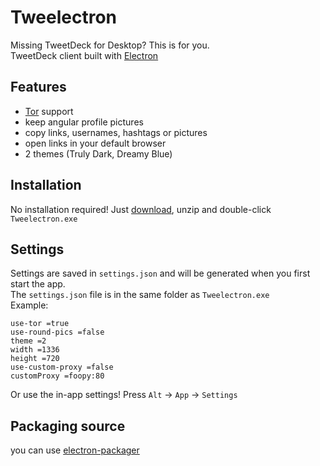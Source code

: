 # Tweelectron
Missing TweetDeck for Desktop? This is for you.<br>
TweetDeck client built with [Electron](https://electron.atom.io/)

## Features
- [Tor](https://www.torproject.org/) support
- keep angular profile pictures
- copy links, usernames, hashtags or pictures
- open links in your default browser
- 2 themes (Truly Dark, Dreamy Blue)

## Installation
No installation required! Just [download](https://github.com/Plastikmensch/Tweelectron/releases), unzip and double-click `Tweelectron.exe`

## Settings
Settings are saved in `settings.json` and will be generated when you first start the app.<br>
The `settings.json` file is in the same folder as `Tweelectron.exe`<br>
Example:
```
use-tor =true
use-round-pics =false
theme =2
width =1336
height =720
use-custom-proxy =false
customProxy =foopy:80
```
Or use the in-app settings! Press `Alt` -> `App` -> `Settings`
## Packaging source
you can use [electron-packager](https://github.com/electron-userland/electron-packager)
